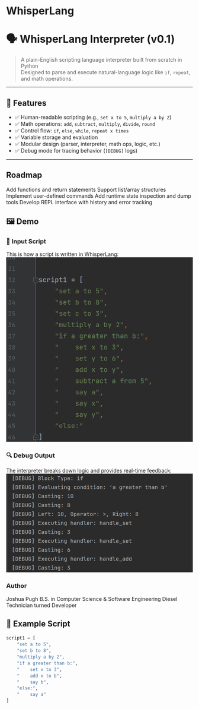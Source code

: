 # WhisperLang
# 🗣️ WhisperLang Interpreter (v0.1)

> A plain-English scripting language interpreter built from scratch in Python  
> Designed to parse and execute natural-language logic like `if`, `repeat`, and math operations.

---

## 📌 Features

- ✅ Human-readable scripting (e.g., `set x to 5`, `multiply a by 2`)
- ✅ Math operations: `add`, `subtract`, `multiply`, `divide`, `round`
- ✅ Control flow: `if`, `else`, `while`, `repeat x times`
- ✅ Variable storage and evaluation
- ✅ Modular design (parser, interpreter, math ops, logic, etc.)
- ✅ Debug mode for tracing behavior (`[DEBUG]` logs)

---

## Roadmap

Add functions and return statements
Support list/array structures
Implement user-defined commands
Add runtime state inspection and dump tools
Develop REPL interface with history and error tracking

## 🖼️ Demo

### 🧾 Input Script
This is how a script is written in WhisperLang:
![Script Input](images/input-script.png)

### 🔍 Debug Output
The interpreter breaks down logic and provides real-time feedback:
![Debug Output](images/debug-output.png)


### Author
Joshua Pugh
B.S. in Computer Science & Software Engineering
Diesel Technician turned Developer

## 🧠 Example Script

```python
script1 = [
    "set a to 5",
    "set b to 8",
    "multiply a by 2",
    "if a greater than b:",
    "    set x to 3",
    "    add x to b",
    "    say b",
    "else:",
    "    say a"
]


